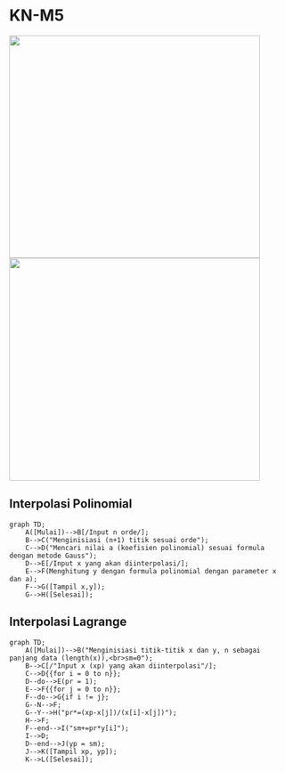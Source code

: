 # KN-M5

<img src="https://user-images.githubusercontent.com/86104516/231102655-c63ad51e-15c7-44e0-bf20-6e7d671cd1a0.png" width=450, height=400>
<img src="https://user-images.githubusercontent.com/86104516/231102691-8962fb46-37d0-42a5-98fe-56ae67fc85e8.png" width=450, height=400>

## Interpolasi Polinomial

```mermaid
graph TD;
    A([Mulai])-->B[/Input n orde/];
    B-->C("Menginisiasi (n+1) titik sesuai orde");
    C-->D("Mencari nilai a (koefisien polinomial) sesuai formula dengan metode Gauss");
    D-->E[/Input x yang akan diinterpolasi/];
    E-->F(Menghitung y dengan formula polinomial dengan parameter x dan a);
    F-->G([Tampil x,y]);
    G-->H([Selesai]);
```

## Interpolasi Lagrange

```mermaid
graph TD;
    A([Mulai])-->B("Menginisiasi titik-titik x dan y, n sebagai panjang data (length(x)),<br>sm=0");
    B-->C[/"Input x (xp) yang akan diinterpolasi"/];
    C-->D{{for i = 0 to n}};
    D--do-->E(pr = 1);
    E-->F{{for j = 0 to n}};
    F--do-->G{if i != j};
    G--N-->F;
    G--Y-->H("pr*=(xp-x[j])/(x[i]-x[j])");
    H-->F;
    F--end-->I("sm+=pr*y[i]");
    I-->D;
    D--end-->J(yp = sm);
    J-->K([Tampil xp, yp]);
    K-->L([Selesai]);
```
